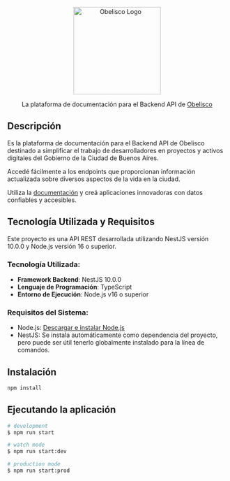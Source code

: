 <p align="center">
  <a href="https://obelisco-back.web.app/" target="blank"><img src="https://gcba.github.io/img/header/Obelisco-logo.svg" width="200" alt="Obelisco Logo" /></a>
</p>

<p align="center">La plataforma de documentación para el Backend API de
  <a target="blank" href="https://gcba.github.io/">Obelisco</a>
</p>

## Descripción

Es la plataforma de documentación para el Backend API de Obelisco destinado a simplificar el trabajo de desarrolladores en proyectos y activos digitales del Gobierno de la Ciudad de Buenos Aires.

Accedé fácilmente a los endpoints que proporcionan información actualizada sobre diversos aspectos de la vida en la ciudad.

Utiliza la [documentación](https://obelisco-back.web.app/) y creá aplicaciones innovadoras con datos confiables y accesibles.

## Tecnología Utilizada y Requisitos

Este proyecto es una API REST desarrollada utilizando NestJS versión 10.0.0 y Node.js versión 16 o superior.

### Tecnología Utilizada:

- **Framework Backend**: NestJS 10.0.0
- **Lenguaje de Programación**: TypeScript
- **Entorno de Ejecución**: Node.js v16 o superior

### Requisitos del Sistema:

- Node.js: [Descargar e instalar Node.js](https://nodejs.org/es/download/)
- NestJS: Se instala automáticamente como dependencia del proyecto, pero puede ser útil tenerlo globalmente instalado para la línea de comandos.

## Instalación

```bash
npm install
```

## Ejecutando la aplicación

```bash
# development
$ npm run start

# watch mode
$ npm run start:dev

# production mode
$ npm run start:prod
```
